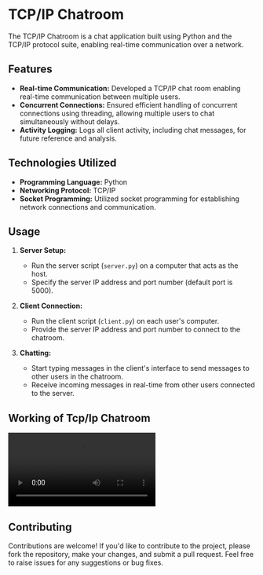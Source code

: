 # TCP/IP Chatroom

The TCP/IP Chatroom is a chat application built using Python and the TCP/IP protocol suite, enabling real-time communication over a network.

## Features

- **Real-time Communication:** Developed a TCP/IP chat room enabling real-time communication between multiple users.
- **Concurrent Connections:** Ensured efficient handling of concurrent connections using threading, allowing multiple users to chat simultaneously without delays.
- **Activity Logging:** Logs all client activity, including chat messages, for future reference and analysis.

## Technologies Utilized

- **Programming Language:** Python
- **Networking Protocol:** TCP/IP
- **Socket Programming:** Utilized socket programming for establishing network connections and communication.

## Usage

1. **Server Setup:**
   - Run the server script (`server.py`) on a computer that acts as the host.
   - Specify the server IP address and port number (default port is 5000).

2. **Client Connection:**
   - Run the client script (`client.py`) on each user's computer.
   - Provide the server IP address and port number to connect to the chatroom.

3. **Chatting:**
   - Start typing messages in the client's interface to send messages to other users in the chatroom.
   - Receive incoming messages in real-time from other users connected to the server.
## Working of Tcp/Ip Chatroom
![Watch the video](video_file_name.mp4)

## Contributing

Contributions are welcome! If you'd like to contribute to the project, please fork the repository, make your changes, and submit a pull request. Feel free to raise issues for any suggestions or bug fixes.


